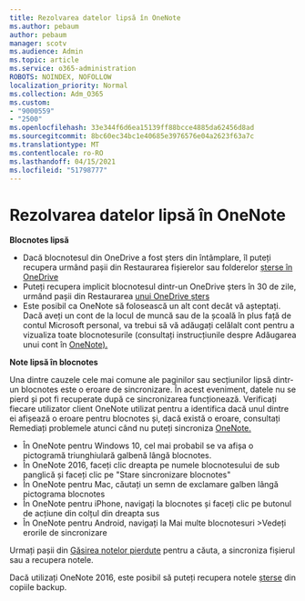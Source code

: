 ```yaml
---
title: Rezolvarea datelor lipsă în OneNote
ms.author: pebaum
author: pebaum
manager: scotv
ms.audience: Admin
ms.topic: article
ms.service: o365-administration
ROBOTS: NOINDEX, NOFOLLOW
localization_priority: Normal
ms.collection: Adm_O365
ms.custom:
- "9000559"
- "2500"
ms.openlocfilehash: 33e344f6d6ea15139ff88bcce4885da62456d8ad
ms.sourcegitcommit: 8bc60ec34bc1e40685e3976576e04a2623f63a7c
ms.translationtype: MT
ms.contentlocale: ro-RO
ms.lasthandoff: 04/15/2021
ms.locfileid: "51798777"
---
```

# <a name="resolving-missing-data-in-onenote"></a>Rezolvarea datelor lipsă în OneNote

**Blocnotes lipsă**

- Dacă blocnotesul din OneDrive a fost șters din întâmplare, îl puteți recupera urmând pașii din Restaurarea fișierelor sau folderelor [șterse în OneDrive](https://support.office.com/article/949ada80-0026-4db3-a953-c99083e6a84f)
- Puteți recupera implicit blocnotesul dintr-un OneDrive șters în 30 de zile, urmând pașii din Restaurarea [unui OneDrive șters](https://docs.microsoft.com/onedrive/restore-deleted-onedrive)
- Este posibil ca OneNote să folosească un alt cont decât vă așteptați. Dacă aveți un cont de la locul de muncă sau de la școală în plus față de contul Microsoft personal, va trebui să vă adăugați celălalt cont pentru a vizualiza toate blocnotesurile (consultați instrucțiunile despre Adăugarea unui cont în [OneNote).](https://support.office.com/article/5afff855-54ee-47e4-a773-db048d4ac299)

**Note lipsă în blocnotes**

Una dintre cauzele cele mai comune ale paginilor sau secțiunilor lipsă dintr-un blocnotes este o eroare de sincronizare. În acest eveniment, datele nu se pierd și pot fi recuperate după ce sincronizarea funcționează. Verificați fiecare utilizator client OneNote utilizat pentru a identifica dacă unul dintre ei afișează o eroare pentru blocnotes și, dacă există o eroare, consultați Remediați problemele atunci când nu puteți sincroniza [OneNote.](https://support.office.com/article/299495ef-66d1-448f-90c1-b785a6968d45)

- În OneNote pentru Windows 10, cel mai probabil se va afișa o pictogramă triunghiulară galbenă lângă blocnotes.
- În OneNote 2016, faceți clic dreapta pe numele blocnotesului de sub panglică și faceți clic pe "Stare sincronizare blocnotes"
- În OneNote pentru Mac, căutați un semn de exclamare galben lângă pictograma blocnotes
- În OneNote pentru iPhone, navigați la blocnotes și faceți clic pe butonul de acțiune din colțul din dreapta sus
- În OneNote pentru Android, navigați la Mai multe blocnotesuri >Vedeți erorile de sincronizare

Urmați pașii din [Găsirea notelor pierdute](https://support.office.com/article/32cb2bd7-afe7-44d2-a711-398a88421287) pentru a căuta, a sincroniza fișierul sau a recupera notele.

Dacă utilizați OneNote 2016, este posibil să puteți recupera notele [șterse](https://support.office.com/article/32ed1036-74fd-4c21-bc28-033a486e6b14) din copiile backup.